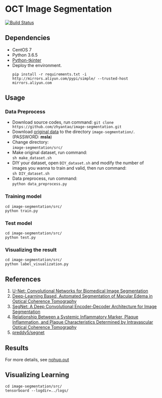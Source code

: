 # OCT Image Segmentation

[![Build Status](https://travis-ci.org/zhyantao/image-segmentation.svg?branch=master)](https://travis-ci.org/zhyantao/image-segmentation)

## Dependencies

- CentOS 7
- Python 3.6.5
- [Python-tkinter](https://centos.pkgs.org/7/centos-sclo-rh-x86_64/rh-python36-python-tkinter-3.6.3-3.el7.x86_64.rpm.html)
- Deploy the environment.
  ```shell
  pip install -r requirements.txt -i http://mirrors.aliyun.com/pypi/simple/ --trusted-host mirrors.aliyun.com
  ```

## Usage

### Data Preprocess

- Download source codes, run command:
  `git clone https://github.com/zhyantao/image-segmentation.git`
- Download [original data](https://pan.baidu.com/s/1WRdH2HjVpIi6cjRVHrhO8Q) to the directory `image-segmentation/`. (PASSWORD: **msla**)
- Change directory:  
  `image-segmentation/src/`
- Make original dataset, run command:  
  `sh make_dataset.sh`  
- DIY your dataset, open `DIY_dataset.sh` and modify the number of images you wanna to train and valid, then run command:  
  `sh DIY_dataset.sh`
- Data preprocess, run command:  
  `python data_preprocess.py`  
  
### Training model

```shell
cd image-segmentation/src/
python train.py
```
### Test model

```shell
cd image-segmentation/src/
python test.py
```
### Visualizing the result

```shell
cd image-segmentation/src/
python label_visualization.py
```
## References

1. [U-Net: Convolutional Networks for Biomedical Image Segmentation](https://lmb.informatik.uni-freiburg.de/people/ronneber/u-net/) 
2. [Deep-Learning Based, Automated Segmentation of Macular Edema in Optical Coherence Tomography](https://www.biorxiv.org/content/biorxiv/early/2017/05/09/135640.full.pdf)
3. [SegNet: A Deep Convolutional Encoder-Decoder Architecture for Image Segmentation](https://arxiv.org/pdf/1511.00561v2.pdf)
4. [Relationship Between a Systemic Inflammatory Marker, Plaque Inflammation, and Plaque Characteristics Determined by Intravascular Optical Coherence Tomography](https://www.ahajournals.org/doi/pdf/10.1161/ATVBAHA.107.145987)
5. [preddy5/segnet](https://github.com/preddy5/segnet)

## Results

For more details, see [nohup.out](https://github.com/toooney/image-segmentation/blob/master/nohup.out)

## Visualizing Learning

```shell
cd image-segmentation/src/
tensorboard --logdir=../logs/
```
